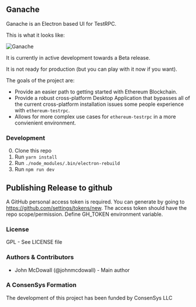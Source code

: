 ## Ganache

Ganache is an Electron based UI for TestRPC.

This is what it looks like:

![Ganache](https://github.com/trufflesuite/ganache/blob/master/.github/images/ganache_screenshot.jpg)

It is currently in active development towards a Beta release.

It is not ready for production (but you can play with it now if you want).

The goals of the project are:

- Provide an easier path to getting started with Ethereum Blockchain.
- Provide a robust cross-platform Desktop Application that bypasses all of the current cross-platform installation issues some people experience with `ethereum-testrpc`.
- Allows for more complex use cases for `ethereum-testrpc` in a more convienient environment.

### Development

0. Clone this repo
0. Run `yarn install`
0. Run `./node_modules/.bin/electron-rebuild`
0. Run `npm run dev`

## Publishing Release to github

A GitHub personal access token is required. You can generate by going to https://github.com/settings/tokens/new. The access token should have the repo scope/permission. Define GH_TOKEN environment variable.



### License

GPL - See LICENSE file

### Authors & Contributors

- John McDowall (@johnmcdowall) - Main author

### A ConsenSys Formation

The development of this project has been funded by ConsenSys LLC
